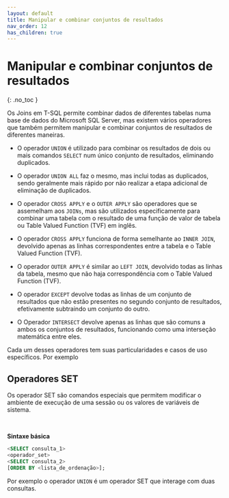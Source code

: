 ```yaml
---
layout: default
title: Manipular e combinar conjuntos de resultados
nav_order: 12
has_children: true
---
```



# Manipular e combinar conjuntos de resultados
{: .no_toc }

Os Joins em T-SQL permite combinar dados de diferentes tabelas numa base de dados do Microsoft SQL Server, mas existem vários operadores que também permitem manipular e combinar conjuntos de resultados de diferentes maneiras.

* O operador `UNION` é utilizado para combinar os resultados de dois ou mais comandos `SELECT` num único conjunto de resultados, eliminando duplicados.

* O operador `UNION ALL` faz o mesmo, mas inclui todas as duplicados, sendo geralmente mais rápido por não realizar a etapa adicional de eliminação de duplicados. 

* O operador `CROSS APPLY` e o `OUTER APPLY` são operadores que se assemelham aos `JOINs`, mas são utilizados especificamente para combinar uma tabela com o resultado de uma função de valor de tabela ou Table Valued Function (TVF) em inglês.

* O operador `CROSS APPLY` funciona de forma semelhante ao `INNER JOIN`, devolvido apenas as linhas correspondentes entre a tabela e o Table Valued Function (TVF).

* O operador `OUTER APPLY` é similar ao `LEFT JOIN`, devolvido todas as linhas da tabela, mesmo que não haja correspondência com o Table Valued Function (TVF).


* O operador `EXCEPT` devolve todas as linhas de um conjunto de resultados que não estão presentes no segundo conjunto de resultados, efetivamente subtraindo um conjunto do outro.


* O Operador `INTERSECT` devolve apenas as linhas que são comuns a ambos os conjuntos de resultados, funcionando como uma interseção matemática entre eles.

Cada um desses operadores tem suas particularidades e casos de uso específicos. Por exemplo 

## Operadores SET

Os operador SET são comandos especiais que permitem modificar o ambiente de execução de uma sessão ou os valores de variáveis de sistema.

<br>

**Sintaxe básica**

```sql
<SELECT consulta_1>
<operador_set>
<SELECT consulta_2>
[ORDER BY <lista_de_ordenação>];
```

Por exemplo o operador `UNION` é um operador SET que interage com duas consultas. 




<br>




